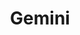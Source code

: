 ---
layout: smileys&emotion
title: Gemini
emoji: gemini
permalink: ♊.html
image: assets/img/3moji/gemini.png
---